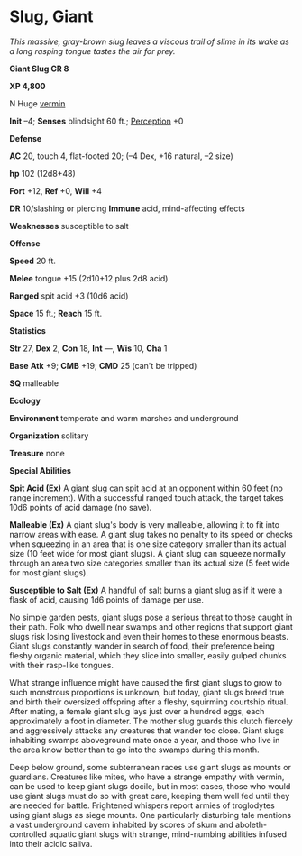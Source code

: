 # Slug, Giant

_This massive, gray-brown slug leaves a viscous trail of slime in its wake as a long rasping tongue tastes the air for prey._

**Giant Slug CR 8**

**XP 4,800**

N Huge [vermin](creatureTypes.html#_vermin)

**Init** –4; **Senses** blindsight 60 ft.; [Perception](../skills/perception.html#_perception) +0

**Defense**

**AC** 20, touch 4, flat-footed 20; (–4 Dex, +16 natural, –2 size)

**hp** 102 (12d8+48)

**Fort** +12, **Ref** +0, **Will** +4

**DR** 10/slashing or piercing **Immune** acid, mind-affecting effects

**Weaknesses** susceptible to salt

**Offense**

**Speed** 20 ft.

**Melee** tongue +15 (2d10+12 plus 2d8 acid)

**Ranged** spit acid +3 (10d6 acid)

**Space** 15 ft.; **Reach** 15 ft.

**Statistics**

**Str** 27, **Dex** 2, **Con** 18, **Int** —, **Wis** 10, **Cha** 1

**Base**  **Atk** +9; **CMB** +19; **CMD** 25 (can't be tripped)

**SQ** malleable

**Ecology**

**Environment** temperate and warm marshes and underground

**Organization** solitary

**Treasure** none

**Special Abilities**

**Spit Acid (Ex)** A giant slug can spit acid at an opponent within 60 feet (no range increment). With a successful ranged touch attack, the target takes 10d6 points of acid damage (no save).

**Malleable (Ex)** A giant slug's body is very malleable, allowing it to fit into narrow areas with ease. A giant slug takes no penalty to its speed or checks when squeezing in an area that is one size category smaller than its actual size (10 feet wide for most giant slugs). A giant slug can squeeze normally through an area two size categories smaller than its actual size (5 feet wide for most giant slugs).

**Susceptible to Salt (Ex)** A handful of salt burns a giant slug as if it were a flask of acid, causing 1d6 points of damage per use.

No simple garden pests, giant slugs pose a serious threat to those caught in their path. Folk who dwell near swamps and other regions that support giant slugs risk losing livestock and even their homes to these enormous beasts. Giant slugs constantly wander in search of food, their preference being fleshy organic material, which they slice into smaller, easily gulped chunks with their rasp-like tongues.

What strange influence might have caused the first giant slugs to grow to such monstrous proportions is unknown, but today, giant slugs breed true and birth their oversized offspring after a fleshy, squirming courtship ritual. After mating, a female giant slug lays just over a hundred eggs, each approximately a foot in diameter. The mother slug guards this clutch fiercely and aggressively attacks any creatures that wander too close. Giant slugs inhabiting swamps aboveground mate once a year, and those who live in the area know better than to go into the swamps during this month.

Deep below ground, some subterranean races use giant slugs as mounts or guardians. Creatures like mites, who have a strange empathy with vermin, can be used to keep giant slugs docile, but in most cases, those who would use giant slugs must do so with great care, keeping them well fed until they are needed for battle. Frightened whispers report armies of troglodytes using giant slugs as siege mounts. One particularly disturbing tale mentions a vast underground cavern inhabited by scores of skum and aboleth-controlled aquatic giant slugs with strange, mind-numbing abilities infused into their acidic saliva.

